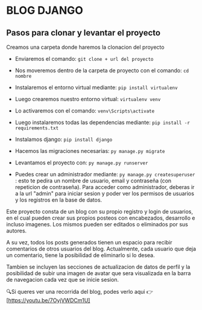 # BLOG DJANGO

## Pasos para clonar y levantar el proyecto

Creamos una carpeta donde haremos la clonacion del proyecto

- Enviaremos el comando: `git clone + url del proyecto`
- Nos moveremos dentro de la carpeta de proyecto con el comando: `cd nombre`
- Instalaremos el entorno virtual mediante: `pip install virtualenv`
- Luego crearemos nuestro entorno virtual: `virtualenv venv`
- Lo activaremos con el comando: `venv\Scripts\activate`

- Luego instalaremos todas las dependencias mediante: `pip install -r requirements.txt`
- Instalamos django: `pip install django`
- Hacemos las migraciones necesarias: `py manage.py migrate`
- Levantamos el proyecto con: `py manage.py runserver`
- Puedes crear un administrador mediante: `py manage.py createsuperuser` : esto te pedira un nombre de usuario, email y contraseña (con repeticion de contraseña).
  Para acceder como administrador, deberas ir a la url "admin" para iniciar sesion y poder ver los permisos de usuarios y los registros en la base de datos.

Este proyecto consta de un blog con su propio registro y login de usuarios, en el cual pueden crear sus propios posteos con encabezados, desarrollo e incluso imagenes.
Los mismos pueden ser editados o eliminados por sus autores.

A su vez, todos los posts generados tienen un espacio para recibir comentarios de otros usuarios del blog.
Actualmente, cada usuario que deja un comentario, tiene la posibilidad de eliminarlo si lo desea.

Tambien se incluyen las secciones de actualizacion de datos de perfil y la posibilidad de subir una imagen de avatar que sera visualizada en la barra de navegacion cada vez que se inicie sesion.

🔍Si queres ver una recorrida del blog, podes verlo aqui 👉[https://youtu.be/7OyjVWDCm1U]
